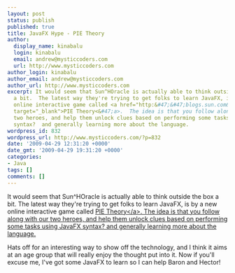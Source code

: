 ```yaml
---
layout: post
status: publish
published: true
title: JavaFX Hype - PIE Theory
author:
  display_name: kinabalu
  login: kinabalu
  email: andrew@mysticcoders.com
  url: http://www.mysticcoders.com
author_login: kinabalu
author_email: andrew@mysticcoders.com
author_url: http://www.mysticcoders.com
excerpt: It would seem that Sun^HOracle is actually able to think outside the box
  a bit.  The latest way they're trying to get folks to learn JavaFX, is by a new
  online interactive game called <a href="http:&#47;&#47;blogs.sun.com&#47;ontherecord&#47;entry&#47;pie_theory"
  target="_blank">PIE Theory<&#47;a>.  The idea is that you follow along with our
  two heroes, and help them unlock clues based on performing some tasks using JavaFX
  syntax?  and generally learning more about the language.
wordpress_id: 832
wordpress_url: http://www.mysticcoders.com/?p=832
date: '2009-04-29 12:31:20 +0000'
date_gmt: '2009-04-29 19:31:20 +0000'
categories:
- Java
tags: []
comments: []
---
```

<p>It would seem that Sun^HOracle is actually able to think outside the box a bit.  The latest way they're trying to get folks to learn JavaFX, is by a new online interactive game called <a href="http:&#47;&#47;blogs.sun.com&#47;ontherecord&#47;entry&#47;pie_theory" target="_blank">PIE Theory<&#47;a>.  The idea is that you follow along with our two heroes, and help them unlock clues based on performing some tasks using JavaFX syntax?  and generally learning more about the language.<a id="more"></a><a id="more-832"></a></p>
<p>Hats off for an interesting way to show off the technology, and I think it aims at an age group that will really enjoy the thought put into it.  Now if you'll excuse me, I've got some JavaFX to learn so I can help Baron and Hector!</p>
